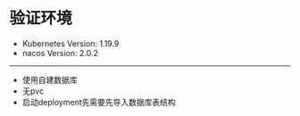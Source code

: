 # 验证环境
- Kubernetes Version: 1.19.9
- nacos Version: 2.0.2

---
- 使用自建数据库
- 无pvc
- 启动deployment先需要先导入数据库表结构

